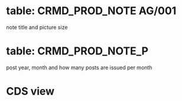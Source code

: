 # table: CRMD_PROD_NOTE AG/001

note title and picture size

# table: CRMD_PROD_NOTE_P

post year, month and how many posts are issued per month

# CDS view